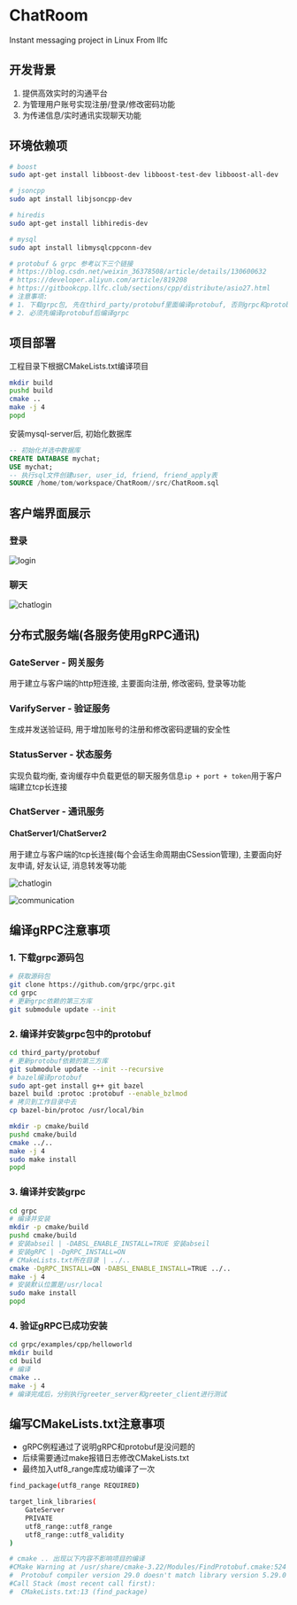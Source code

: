 # ChatRoom
Instant messaging project in Linux
From llfc
## 开发背景
1. 提供高效实时的沟通平台
2. 为管理用户账号实现注册/登录/修改密码功能
3. 为传递信息/实时通讯实现聊天功能

## 环境依赖项
```bash
# boost
sudo apt-get install libboost-dev libboost-test-dev libboost-all-dev

# jsoncpp
sudo apt install libjsoncpp-dev

# hiredis
sudo apt-get install libhiredis-dev

# mysql
sudo apt install libmysqlcppconn-dev

# protobuf & grpc 参考以下三个链接
# https://blog.csdn.net/weixin_36378508/article/details/130600632
# https://developer.aliyun.com/article/819208
# https://gitbookcpp.llfc.club/sections/cpp/distribute/asio27.html
# 注意事项:
# 1. 下载grpc包, 先在third_party/protobuf里面编译protobuf, 否则grpc和protobuf可能不兼容
# 2. 必须先编译protobuf后编译grpc
```

## 项目部署
工程目录下根据CMakeLists.txt编译项目

```bash
mkdir build
pushd build
cmake ..
make -j 4
popd
```

安装mysql-server后, 初始化数据库
```sql
-- 初始化并选中数据库
CREATE DATABASE mychat;
USE mychat;
-- 执行sql文件创建user, user_id, friend, friend_apply表
SOURCE /home/tom/workspace/ChatRoom//src/ChatRoom.sql
```

## 客户端界面展示
### 登录
![login](./src/login.png)
### 聊天
![chatlogin](./src/chatlogin.png)

## 分布式服务端(各服务使用gRPC通讯)
### GateServer - 网关服务
用于建立与客户端的http短连接, 主要面向注册, 修改密码, 登录等功能

### VarifyServer - 验证服务
生成并发送验证码, 用于增加账号的注册和修改密码逻辑的安全性

### StatusServer - 状态服务
实现负载均衡, 查询缓存中负载更低的聊天服务信息`ip + port + token`用于客户端建立tcp长连接

### ChatServer - 通讯服务
#### ChatServer1/ChatServer2
用于建立与客户端的tcp长连接(每个会话生命周期由CSession管理), 主要面向好友申请, 好友认证, 消息转发等功能

![chatlogin](./src/distributed_servers.png)

![communication](./src/communication.png)

## 编译gRPC注意事项
### 1. 下载grpc源码包
```bash
# 获取源码包
git clone https://github.com/grpc/grpc.git
cd grpc
# 更新grpc依赖的第三方库
git submodule update --init
```

### 2. 编译并安装grpc包中的protobuf
```bash
cd third_party/protobuf
# 更新protobuf依赖的第三方库
git submodule update --init --recursive
# bazel编译protobuf
sudo apt-get install g++ git bazel
bazel build :protoc :protobuf --enable_bzlmod
# 拷贝到工作目录中去
cp bazel-bin/protoc /usr/local/bin

mkdir -p cmake/build
pushd cmake/build
cmake ../..
make -j 4
sudo make install
popd
```

### 3. 编译并安装grpc
```bash
cd grpc
# 编译并安装
mkdir -p cmake/build
pushd cmake/build
# 安装abseil | -DABSL_ENABLE_INSTALL=TRUE 安装abseil
# 安装gRPC | -DgRPC_INSTALL=ON
# CMakeLists.txt所在目录 | ../..
cmake -DgRPC_INSTALL=ON -DABSL_ENABLE_INSTALL=TRUE ../..
make -j 4
# 安装默认位置是/usr/local
sudo make install
popd
```

### 4. 验证gRPC已成功安装
```bash
cd grpc/examples/cpp/helloworld
mkdir build
cd build
# 编译
cmake ..
make -j 4
# 编译完成后，分别执行greeter_server和greeter_client进行测试
```

## 编写CMakeLists.txt注意事项
- gRPC例程通过了说明gRPC和protobuf是没问题的
- 后续需要通过make报错日志修改CMakeLists.txt
- 最终加入utf8_range库成功编译了一次

```bash
find_package(utf8_range REQUIRED)

target_link_libraries(
    GateServer 
    PRIVATE
    utf8_range::utf8_range
    utf8_range::utf8_validity
)

# cmake .. 出现以下内容不影响项目的编译
#CMake Warning at /usr/share/cmake-3.22/Modules/FindProtobuf.cmake:524 (message):
#  Protobuf compiler version 29.0 doesn't match library version 5.29.0
#Call Stack (most recent call first):
#  CMakeLists.txt:13 (find_package)
```
